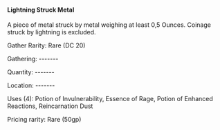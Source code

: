 #### Lightning Struck Metal
A piece of metal struck by metal weighing at least 0,5 Ounces. Coinage struck by lightning is excluded.

Gather Rarity: Rare (DC 20)

Gathering: -------

Quantity: -------

Location: -------

Uses (4): Potion of Invulnerability, Essence of Rage, Potion of Enhanced Reactions, Reincarnation Dust

Pricing rarity: Rare (50gp)